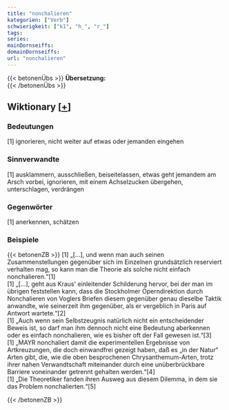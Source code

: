 ```yaml
---
title: "nonchalieren"
kategorien: ["Verb"]
schwierigkeit: ["k1", "h_", "r_"]
tags:
series:
mainDornseiffs:
domainDornseiffs:
url: "nonchalieren"
---
```


{{< betonenÜbs >}}
**Übersetzung:**  
{{< /betonenÜbs >}}

## Wiktionary [[+](https://de.wiktionary.org/wiki/nonchalieren)]

### Bedeutungen
[1] ignorieren, nicht weiter auf etwas oder jemanden eingehen  

### Sinnverwandte
[1] ausklammern, ausschließen, beiseitelassen, etwas geht jemandem am Arsch vorbei, ignorieren, mit einem Achselzucken übergehen, unterschlagen, verdrängen  

### Gegenwörter
[1] anerkennen, schätzen  

### Beispiele
{{< betonenZB >}}
[1] „[…], und wenn man auch seinen Zusammenstellungen gegenüber sich im Einzelnen grundsätzlich reserviert verhalten mag, so kann man die Theorie als solche nicht einfach nonchalieren.“[1]  
[1] „[…], geht aus Kraus' einleitender Schilderung hervor, bei der man im übrigen feststellen kann, dass die Stockholmer Operndirektion durch Nonchalieren von Voglers Briefen diesem gegenüber genau dieselbe Taktik anwandte, wie seinerzeit ihm gegenüber, als er vergeblich in Paris auf Antwort wartete.“[2]  
[1] „Auch wenn sein Selbstzeugnis natürlich nicht ein entscheidender Beweis ist, so darf man ihm dennoch nicht eine Bedeutung aberkennen oder es einfach nonchalieren, wie es bisher oft der Fall gewesen ist.“[3]  
[1] „MAYR nonchaliert damit die experimentellen Ergebnisse von Artkreuzungen, die doch einwandfrei gezeigt haben, daß es „in der Natur“ Arten gibt, die, wie die oben besprochenen Chrysanthemum-Arten, trotz ihrer nahen Verwandtschaft miteinander durch eine unüberbrückbare Barriere voneinander getrennt gehalten werden.“[4]  
[1] „Die Theoretiker fanden ihren Ausweg aus diesem Dilemma, in dem sie das Problem nonchalierten.“[5]  

{{< /betonenZB >}}

